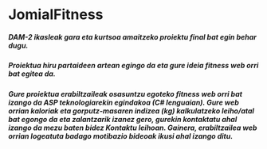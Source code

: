 # JomialFitness

##### DAM-2 ikasleak gara eta kurtsoa amaitzeko proiektu final bat egin behar dugu.
##### Proiektua hiru partaideen artean egingo da eta gure ideia fitness web orri bat egitea da.

##### Gure proiektua erabiltzaileak osasuntzu egoteko fitness web orri bat izango da ASP teknologiarekin egindakoa (C# lenguaian). Gure web orrian kaloriak eta gorputz-masaren indizea (kg) kalkulatzeko leiho/atal bat egongo da eta zalantzarik izanez gero, gurekin kontaktatu ahal izango da mezu baten bidez Kontaktu leihoan. Gainera, erabiltzailea web orrian logeatuta badago motibazio bideoak ikusi ahal izango ditu.
